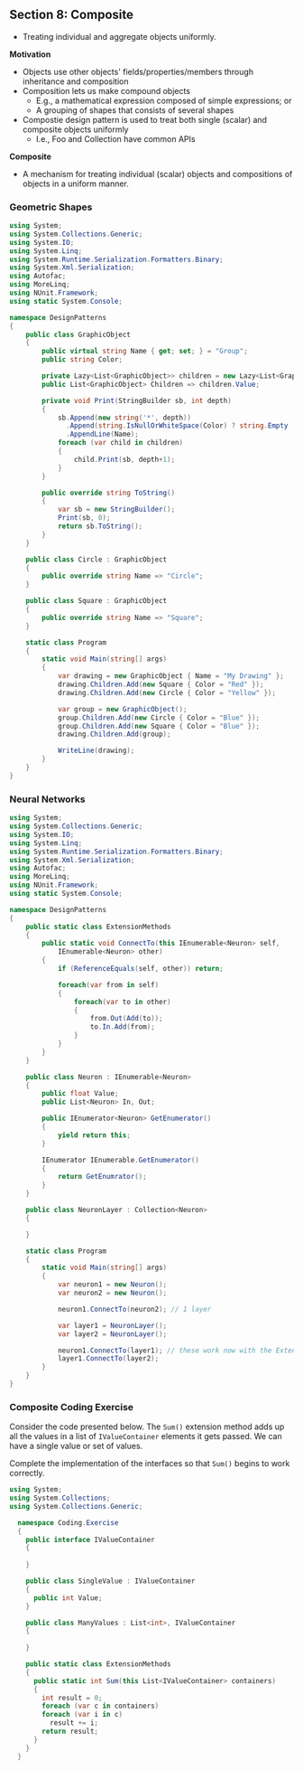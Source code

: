 ## **Section 8: Composite**

* Treating individual and aggregate objects uniformly.

**Motivation**
* Objects use other objects' fields/properties/members through inheritance and composition
* Composition lets us make compound objects
    * E.g., a mathematical expression composed of simple expressions; or 
    * A grouping of shapes that consists of several shapes
* Compostie design pattern is used to treat both single (scalar) and composite objects uniformly
    * I.e., Foo and Collection<Foo> have common APIs

**Composite**
* A mechanism for treating individual (scalar) objects and compositions of objects in a uniform manner.

### **Geometric Shapes**
```csharp
using System;
using System.Collections.Generic;
using System.IO;
using System.Linq;
using System.Runtime.Serialization.Formatters.Binary;
using System.Xml.Serialization;
using Autofac;
using MoreLinq;
using NUnit.Framework;
using static System.Console;

namespace DesignPatterns
{
    public class GraphicObject
    {
        public virtual string Name { get; set; } = "Group";
        public string Color;

        private Lazy<List<GraphicObject>> children = new Lazy<List<GraphicObject>>();
        public List<GraphicObject> Children => children.Value;

        private void Print(StringBuilder sb, int depth)
        {
            sb.Append(new string('*', depth))
              .Append(string.IsNullOrWhiteSpace(Color) ? string.Empty : $"{Color} ")
              .AppendLine(Name);
            foreach (var child in children)
            {
                child.Print(sb, depth+1);
            }
        }

        public override string ToString()
        {
            var sb = new StringBuilder();
            Print(sb, 0);
            return sb.ToString();
        }
    }

    public class Circle : GraphicObject
    {
        public override string Name => "Circle";
    }

    public class Square : GraphicObject
    {
        public override string Name => "Square";
    }

    static class Program
    {
        static void Main(string[] args)
        {
            var drawing = new GraphicObject { Name = "My Drawing" };
            drawing.Children.Add(new Square { Color = "Red" });
            drawing.Children.Add(new Circle { Color = "Yellow" });

            var group = new GraphicObject();
            group.Children.Add(new Circle { Color = "Blue" });
            group.Children.Add(new Square { Color = "Blue" });
            drawing.Children.Add(group);

            WriteLine(drawing);
        }
    }
}
```

### **Neural Networks**
```csharp
using System;
using System.Collections.Generic;
using System.IO;
using System.Linq;
using System.Runtime.Serialization.Formatters.Binary;
using System.Xml.Serialization;
using Autofac;
using MoreLinq;
using NUnit.Framework;
using static System.Console;

namespace DesignPatterns
{
    public static class ExtensionMethods
    {
        public static void ConnectTo(this IEnumerable<Neuron> self, 
            IEnumerable<Neuron> other)
        {
            if (ReferenceEquals(self, other)) return;

            foreach(var from in self)
            {
                foreach(var to in other)
                {
                    from.Out(Add(to));
                    to.In.Add(from);
                }
            }
        }
    }

    public class Neuron : IEnumerable<Neuron>
    {
        public float Value;
        public List<Neuron> In, Out;

        public IEnumerator<Neuron> GetEnumerator()
        {
            yield return this;
        }

        IEnumerator IEnumerable.GetEnumerator()
        {
            return GetEnumrator();
        }
    }

    public class NeuronLayer : Collection<Neuron>
    {

    }

    static class Program
    {
        static void Main(string[] args)
        {
            var neuron1 = new Neuron();
            var neuron2 = new Neuron();

            neuron1.ConnectTo(neuron2); // 1 layer

            var layer1 = NeuronLayer();
            var layer2 = NeuronLayer();

            neuron1.ConnectTo(layer1); // these work now with the ExtensionMethods
            layer1.ConnectTo(layer2);
        }
    }
}
```

### **Composite Coding Exercise**

Consider the code presented below. The `Sum()` extension method adds up all the values in a list of `IValueContainer` elements it gets passed. We can have a single value or set of values.

Complete the implementation of the interfaces so that `Sum()` begins to work correctly.

```csharp
using System;
using System.Collections;
using System.Collections.Generic;

  namespace Coding.Exercise
  {
    public interface IValueContainer
    {
      
    }

    public class SingleValue : IValueContainer
    {
      public int Value;
    }

    public class ManyValues : List<int>, IValueContainer
    {
      
    }

    public static class ExtensionMethods
    {
      public static int Sum(this List<IValueContainer> containers)
      {
        int result = 0;
        foreach (var c in containers)
        foreach (var i in c)
          result += i;
        return result;
      }
    }
  }

```